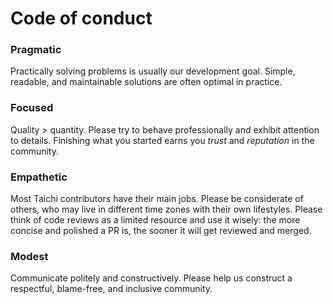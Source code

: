 # Code of conduct

### Pragmatic
Practically solving problems is usually our development goal. Simple, readable, and maintainable solutions are often optimal in practice.

### Focused
Quality > quantity. Please try to behave professionally and exhibit attention to details. Finishing what you started earns you *trust* and *reputation* in the community.

### Empathetic
Most Taichi contributors have their main jobs. Please be considerate of others, who may live in different time zones with their own lifestyles. Please think of code reviews as a limited resource and use it wisely: the more concise and polished a PR is, the sooner it will get reviewed and merged.

### Modest
Communicate politely and constructively. Please help us construct a respectful, blame-free, and inclusive community.
